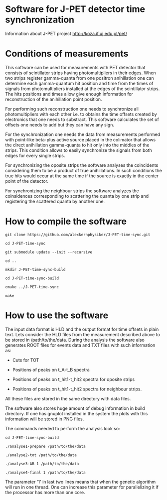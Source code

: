 Software for J-PET detector time synchronization
================================================
Information about J-PET project
http://koza.if.uj.edu.pl/pet/


Conditions of measurements
==========================

This software can be used for measurements with PET detector that consists of scintillator strips having photomultipliers in their edges.
When two strips register gamma-quanta from one positron anihillation one can determine each gamma-quantum hit position and time from the times of signals from photomultipliers installed at the edges of the scintillator strips.
The hits positions and times allow give enough information for reconstruction of the anihillation point position.

For performing such reconstruction one needs to synchronize all photomultipliers with each other i.e. to obtains the time offsets created by electronics that one needs to substract. 
This software calculates the set of offsets one needs to add but they can have any sign.

For the synchronization one needs the data from measurements performed with point-like beta-plus active source placed in the colimator that allows the direct anihillation gamma-quanta to hit only into the middles of the strips.
This condition allows to easily synchronize the signals from both edges for every single strips.

For synchronizing the oposite strips the software analyses the coincidents considering them to be a product of true anihillations.
In such conditions the true hits would occur at the same time if the source is exactly in the center point of the detector.

For synchronizing the neighbour strips the software analyzes the coinsidences corresponding to scattering the quanta by one strip and registering the scattered quanta by another one.


How to compile the software
===========================

	git clone https://github.com/alexkernphysiker/J-PET-time-sync.git
	
	cd J-PET-time-sync
	
	git submodule update --init --recursive
	
	cd ..
	
	mkdir J-PET-time-sync-build
	
	cd J-PET-time-sync-build
	
	cmake ../J-PET-time-sync
	
	make

How to use the software
=======================

The input data format is HLD and the output format for time offsets in plain text.
Lets consider the HLD files from the measurement described above to be stored in /path/to/the/data.
During the analysis the software also generates ROOT files for events data and TXT files with such information as:

- Cuts for TOT

- Positions of peaks on t_A-t_B spectra

- Positions of peaks on t_hit1-t_hit2 spectra for oposite strips

- Positions of peaks on t_hit1-t_hit2 spectra for neighbour strips.

All these files are stored in the same directory with data files.

The software also stores huge amount of debug information in build directory.
If one has gnuplot installed in the system the plots with this information will be stored in PNG files.

The commands needed to perform the analysis look so:

	cd J-PET-time-sync-build

	./analyse1-prepare /path/to/the/data

	./analyse2-tot /path/to/the/data

	./analyse3-AB 1 /path/to/the/data

	./analyse4-final 1 /path/to/the/data

The parameter '1' in last two lines means that when the genetic algorithm will run in one thread.
One can increase this parameter for parallelizing it if the processor has more than one core.
